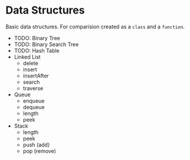 # Data Structures

Basic data structures. For comparision created as a `class` and a `function`.

- TODO: Binary Tree
- TODO: Binary Search Tree
- TODO: Hash Table
- Linked List
  - delete
  - insert
  - insertAfter
  - search
  - traverse
- Queue
  - enqueue
  - dequeue
  - length
  - peek
- Stack
  - length
  - peek
  - push (add)
  - pop (remove)
